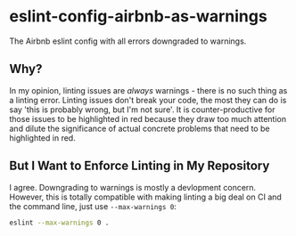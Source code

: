 # eslint-config-airbnb-as-warnings

The Airbnb eslint config with all errors downgraded to warnings.

## Why?

In my opinion, linting issues are *always* warnings - there is no such thing as a linting error. Linting issues don't break your code, the most they can do is say 'this is probably wrong, but I'm not sure'. It is counter-productive for those issues to be highlighted in red because they draw too much attention and dilute the significance of actual concrete problems that need to be highlighted in red.

## But I Want to Enforce Linting in My Repository

I agree. Downgrading to warnings is mostly a devlopment concern. However, this is totally compatible with making linting a big deal on CI and the command line, just use `--max-warnings 0`:

```sh
eslint --max-warnings 0 .
```
